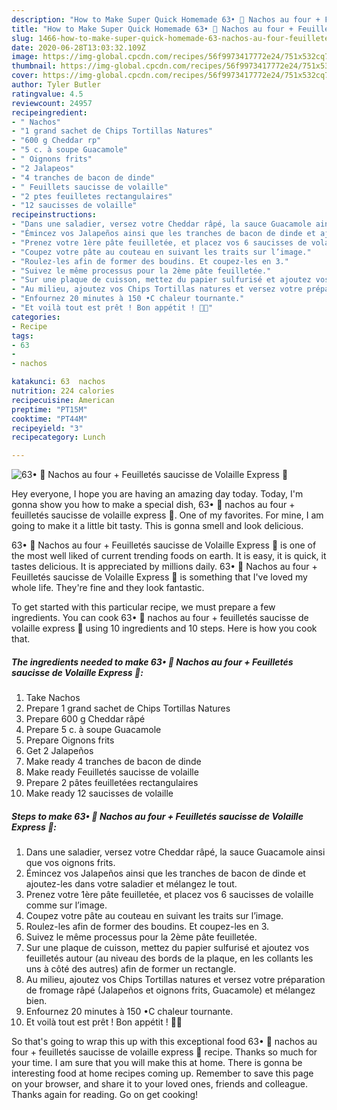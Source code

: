 ```yaml
---
description: "How to Make Super Quick Homemade 63• 🌮 Nachos au four + Feuilletés saucisse de Volaille Express 🥓"
title: "How to Make Super Quick Homemade 63• 🌮 Nachos au four + Feuilletés saucisse de Volaille Express 🥓"
slug: 1466-how-to-make-super-quick-homemade-63-nachos-au-four-feuilletes-saucisse-de-volaille-express
date: 2020-06-28T13:03:32.109Z
image: https://img-global.cpcdn.com/recipes/56f9973417772e24/751x532cq70/63•-🌮-nachos-au-four-feuilletes-saucisse-de-volaille-express-🥓-photo-principale-de-la-recette.jpg
thumbnail: https://img-global.cpcdn.com/recipes/56f9973417772e24/751x532cq70/63•-🌮-nachos-au-four-feuilletes-saucisse-de-volaille-express-🥓-photo-principale-de-la-recette.jpg
cover: https://img-global.cpcdn.com/recipes/56f9973417772e24/751x532cq70/63•-🌮-nachos-au-four-feuilletes-saucisse-de-volaille-express-🥓-photo-principale-de-la-recette.jpg
author: Tyler Butler
ratingvalue: 4.5
reviewcount: 24957
recipeingredient:
- " Nachos"
- "1 grand sachet de Chips Tortillas Natures"
- "600 g Cheddar rp"
- "5 c. à soupe Guacamole"
- " Oignons frits"
- "2 Jalapeos"
- "4 tranches de bacon de dinde"
- " Feuillets saucisse de volaille"
- "2 ptes feuilletes rectangulaires"
- "12 saucisses de volaille"
recipeinstructions:
- "Dans une saladier, versez votre Cheddar râpé, la sauce Guacamole ainsi que vos oignons frits."
- "Émincez vos Jalapeños ainsi que les tranches de bacon de dinde et ajoutez-les dans votre saladier et mélangez le tout."
- "Prenez votre 1ère pâte feuilletée, et placez vos 6 saucisses de volaille comme sur l’image."
- "Coupez votre pâte au couteau en suivant les traits sur l’image."
- "Roulez-les afin de former des boudins. Et coupez-les en 3."
- "Suivez le même processus pour la 2ème pâte feuilletée."
- "Sur une plaque de cuisson, mettez du papier sulfurisé et ajoutez vos feuilletés autour (au niveau des bords de la plaque, en les collants les uns à côté des autres) afin de former un rectangle."
- "Au milieu, ajoutez vos Chips Tortillas natures et versez votre préparation de fromage râpé (Jalapeños et oignons frits, Guacamole) et mélangez bien."
- "Enfournez 20 minutes à 150 •C chaleur tournante."
- "Et voilà tout est prêt ! Bon appétit ! 🌮🥓"
categories:
- Recipe
tags:
- 63
- 
- nachos

katakunci: 63  nachos 
nutrition: 224 calories
recipecuisine: American
preptime: "PT15M"
cooktime: "PT44M"
recipeyield: "3"
recipecategory: Lunch

---
```



![63• 🌮 Nachos au four + Feuilletés saucisse de Volaille Express 🥓](https://img-global.cpcdn.com/recipes/56f9973417772e24/751x532cq70/63•-🌮-nachos-au-four-feuilletes-saucisse-de-volaille-express-🥓-photo-principale-de-la-recette.jpg)

Hey everyone, I hope you are having an amazing day today. Today, I'm gonna show you how to make a special dish, 63• 🌮 nachos au four + feuilletés saucisse de volaille express 🥓. One of my favorites. For mine, I am going to make it a little bit tasty. This is gonna smell and look delicious.



63• 🌮 Nachos au four + Feuilletés saucisse de Volaille Express 🥓 is one of the most well liked of current trending foods on earth. It is easy, it is quick, it tastes delicious. It is appreciated by millions daily. 63• 🌮 Nachos au four + Feuilletés saucisse de Volaille Express 🥓 is something that I've loved my whole life. They're fine and they look fantastic.


To get started with this particular recipe, we must prepare a few ingredients. You can cook 63• 🌮 nachos au four + feuilletés saucisse de volaille express 🥓 using 10 ingredients and 10 steps. Here is how you cook that.

<!--inarticleads1-->

##### The ingredients needed to make 63• 🌮 Nachos au four + Feuilletés saucisse de Volaille Express 🥓:

1. Take  Nachos
1. Prepare 1 grand sachet de Chips Tortillas Natures
1. Prepare 600 g Cheddar râpé
1. Prepare 5 c. à soupe Guacamole
1. Prepare  Oignons frits
1. Get 2 Jalapeños
1. Make ready 4 tranches de bacon de dinde
1. Make ready  Feuilletés saucisse de volaille
1. Prepare 2 pâtes feuilletées rectangulaires
1. Make ready 12 saucisses de volaille




<!--inarticleads2-->

##### Steps to make 63• 🌮 Nachos au four + Feuilletés saucisse de Volaille Express 🥓:

1. Dans une saladier, versez votre Cheddar râpé, la sauce Guacamole ainsi que vos oignons frits.
1. Émincez vos Jalapeños ainsi que les tranches de bacon de dinde et ajoutez-les dans votre saladier et mélangez le tout.
1. Prenez votre 1ère pâte feuilletée, et placez vos 6 saucisses de volaille comme sur l’image.
1. Coupez votre pâte au couteau en suivant les traits sur l’image.
1. Roulez-les afin de former des boudins. Et coupez-les en 3.
1. Suivez le même processus pour la 2ème pâte feuilletée.
1. Sur une plaque de cuisson, mettez du papier sulfurisé et ajoutez vos feuilletés autour (au niveau des bords de la plaque, en les collants les uns à côté des autres) afin de former un rectangle.
1. Au milieu, ajoutez vos Chips Tortillas natures et versez votre préparation de fromage râpé (Jalapeños et oignons frits, Guacamole) et mélangez bien.
1. Enfournez 20 minutes à 150 •C chaleur tournante.
1. Et voilà tout est prêt ! Bon appétit ! 🌮🥓




So that's going to wrap this up with this exceptional food 63• 🌮 nachos au four + feuilletés saucisse de volaille express 🥓 recipe. Thanks so much for your time. I am sure that you will make this at home. There is gonna be interesting food at home recipes coming up. Remember to save this page on your browser, and share it to your loved ones, friends and colleague. Thanks again for reading. Go on get cooking!
